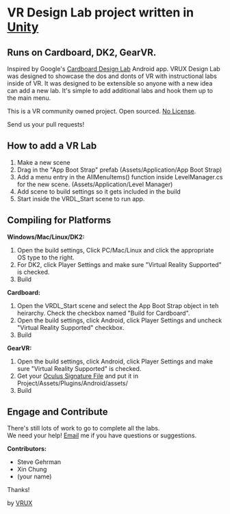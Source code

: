 
# VR Design Lab project written in [Unity](http://unity3d.com)

## Runs on Cardboard, DK2, GearVR.

Inspired by Google's <a href="https://play.google.com/store/apps/details?id=com.google.vr.cardboard.apps.designlab&hl=en" target="_blank">Cardboard Design Lab</a> Android app.  VRUX Design Lab was designed to showcase the dos and donts of VR with instructional labs inside of VR. 
It was designed to be extensible so anyone with a new idea can add a new lab. It's simple to add additional labs and hook them up to the main menu.

This is a VR community owned project.  Open sourced. [No License](http://choosealicense.com/no-license/).  

Send us your pull requests!

## How to add a VR Lab

1. Make a new scene
2. Drag in the "App Boot Strap" prefab (Assets/Application/App Boot Strap)
3. Add a menu entry in the AllMenuItems() function inside LevelManager.cs for the new scene. (Assets/Application/Level Manager)
4. Add scene to build settings so it gets included in the build
5. Start inside the VRDL_Start scene to run app.

## Compiling for Platforms

**Windows/Mac/Linux/DK2:**

1. Open the build settings, Click PC/Mac/Linux and click the appropriate OS type to the right.
1. For DK2, click Player Settings and make sure "Virtual Reality Supported" is checked.
2. Build

**Cardboard:**

1. Open the VRDL_Start scene and select the App Boot Strap object in teh heirarchy. Check the checkbox named "Build for Cardboard".
2. Open the build settings, click Android, click Player Settings and uncheck "Virtual Reality Supported" checkbox.
3. Build

**GearVR:**

1. Open the build settings, click Android, click Player Settings and make sure "Virtual Reality Supported" is checked.
2. Get your [Oculus Signature File](https://developer.oculus.com/osig/) and put it in Project/Assets/Plugins/Android/assets/
2. Build

## Engage and Contribute

There's still lots of work to go to complete all the labs.  
We need your help! 
[Email](mailto:steve@vrux.co) me if you have questions or suggestions.

**Contributors:**

- Steve Gehrman
- Xin Chung
- (your name)

Thanks!

by [VRUX](http://vrux.co)